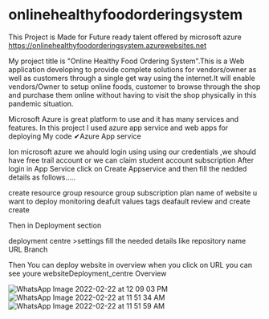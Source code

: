 # onlinehealthyfoodorderingsystem

This Project is Made for Future ready talent offered by microsoft azure https://onlinehealthyfoodorderingsystem.azurewebsites.net

My project title is "Online Healthy Food Ordering System".This is a Web application developing to provide complete solutions for vendors/owner as well as customers through a single get way using the internet.It will enable vendors/Owner to setup online foods, customer to browse through the shop and purchase them online without having to visit the shop physically in this pandemic situation.

Microsoft Azure is great platform to use and it has many services and features. In this project I used azure app service and web apps for deploying My code ✔Azure App service

Ion microsoft azure we ahould login using using our credentials ,we should have free trail account or we can claim student account subscription After login in App Service click on Create Appservice and then fill the nedded details as follows.....

create resource group resource group subscription plan name of website u want to deploy monitoring deafult values tags deafault review and create create

Then in Deployment section

deployment centre >settings fill the needed details like repository name URL Branch

Then You can deploy website in overview when you click on URL you can see youre websiteDeployment_centre Overview



![WhatsApp Image 2022-02-22 at 12 09 03 PM](https://user-images.githubusercontent.com/100184725/155076624-a3b57d39-2033-45e2-9f13-b028f623259c.jpeg)
![WhatsApp Image 2022-02-22 at 11 51 34 AM](https://user-images.githubusercontent.com/100184725/155076781-869c2ec4-21f4-40ee-b014-44d88dad3739.jpeg)
![WhatsApp Image 2022-02-22 at 11 51 59 AM](https://user-images.githubusercontent.com/100184725/155076870-154bbdad-448b-4c42-b480-86f2cc934e92.jpeg)
